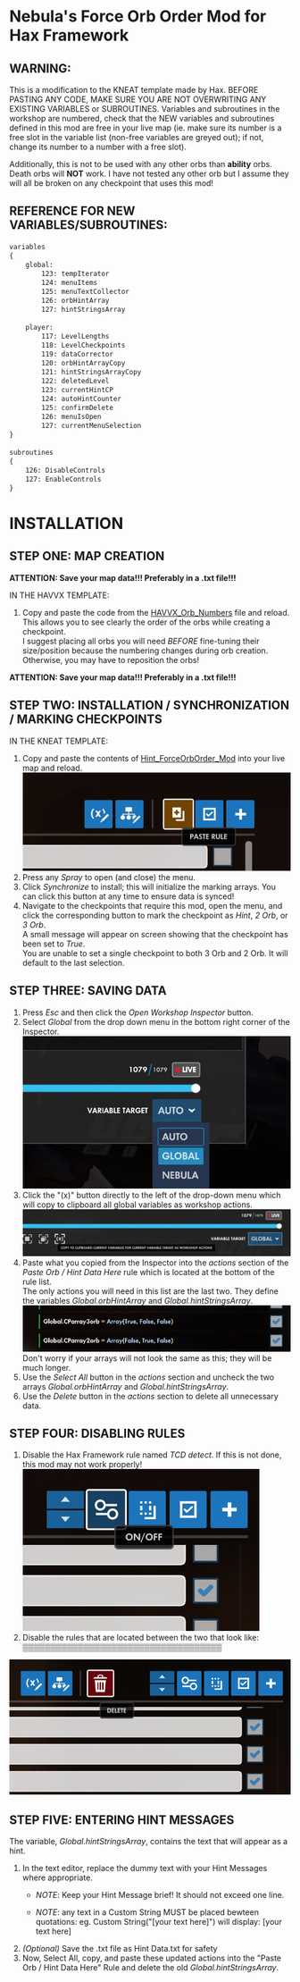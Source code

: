# Nebula's Force Orb Order Mod for Hax Framework

## **WARNING:** 
This is a modification to the KNEAT template made by Hax. BEFORE PASTING ANY CODE, MAKE SURE YOU ARE NOT OVERWRITING ANY EXISTING VARIABLES or SUBROUTINES. 
Variables and subroutines in the workshop are numbered, check that the NEW variables and subroutines defined in this mod are free in your live map (ie. make sure its number is a free slot in the variable list (non-free variables are greyed out); if not, change its number to a number with a free slot).

Additionally, this is not to be used with any other orbs than **ability** orbs. Death orbs will **NOT** work. I have not tested any other orb but I assume they will all be broken on any checkpoint that uses this mod!  

## REFERENCE FOR NEW VARIABLES/SUBROUTINES:
```
variables
{
	global:
		123: tempIterator
		124: menuItems
		125: menuTextCollector
		126: orbHintArray
		127: hintStringsArray

	player:
		117: LevelLengths
		118: LevelCheckpoints
		119: dataCorrector
		120: orbHintArrayCopy
		121: hintStringsArrayCopy
		122: deletedLevel
		123: currentHintCP
		124: autoHintCounter
		125: confirmDelete
		126: menuIsOpen
		127: currentMenuSelection
}

subroutines
{
	126: DisableControls
	127: EnableControls
}
```

# INSTALLATION

## STEP ONE: MAP CREATION

**ATTENTION: Save your map data!!! Preferably in a .txt file!!!**  

IN THE HAVVX TEMPLATE:  
1. Copy and paste the code from the [HAVVX_Orb_Numbers](HAVVX_Orb_Numbers.ow) file and reload.  
This allows you to see clearly the order of the orbs while creating a checkpoint.  
I suggest placing all orbs you will need *BEFORE* fine-tuning their size/position because the numbering changes during orb creation.  
Otherwise, you may have to reposition the orbs!  

**ATTENTION: Save your map data!!! Preferably in a .txt file!!!**  

## STEP TWO: INSTALLATION / SYNCHRONIZATION / MARKING CHECKPOINTS
IN THE KNEAT TEMPLATE:
1. Copy and paste the contents of [Hint_ForceOrbOrder_Mod](Hint_ForceOrbOrder_Mod.ow) into your live map and reload.  
![Paste Rule](images/PasteRule.jpg)
2. Press any *Spray* to open (and close) the menu.  
3. Click *Synchronize* to install; this will initialize the marking arrays. You can click this button at any time to ensure data is synced!    
4. Navigate to the checkpoints that require this mod, open the menu, and click the corresponding button to mark the checkpoint as *Hint*, *2 Orb*, or *3 Orb*.  
A small message will appear on screen showing that the checkpoint has been set to *True*.   
You are unable to set a single checkpoint to both 3 Orb and 2 Orb. It will default to the last selection.  

## STEP THREE: SAVING DATA
1. Press *Esc* and then click the *Open Workshop Inspector* button.  
2. Select *Global* from the drop down menu in the bottom right corner of the Inspector.  
![Inspector Global Drop-Down](images/InspectorGlobal.jpg)
3. Click the "(x)" button directly to the left of the drop-down menu which will copy to clipboard all global variables as workshop actions.  
![Inspector Copy](images/CopyInspector.jpg)
4. Paste what you copied from the Inspector into the *actions* section of the *Paste Orb / Hint Data Here* rule which is located at the bottom of the rule list.    
The only actions you will need in this list are the last two. They define the variables *Global.orbHintArray* and *Global.hintStringsArray*.
![Two Arrays](images/TwoArrays.jpg)  
Don't worry if your arrays will not look the same as this; they will be much longer.  
5. Use the *Select All* button in the *actions* section and uncheck the two arrays *Global.orbHintArray* and *Global.hintStringsArray*. 
6. Use the *Delete* button in the *actions* section to delete all unnecessary data.


## STEP FOUR: DISABLING RULES
1. Disable the Hax Framework rule named *TCD detect*. If this is not done, this mod may not work properly!  
![Disable Rule](images/DisableRule.jpg)
2. Disable the rules that are located between the two that look like:
▒▒▒▒▒▒▒▒▒▒▒▒▒▒▒▒▒▒▒▒▒▒▒▒▒▒▒▒▒▒▒▒▒▒▒▒   

![Delete Rules](images/DeleteRules.jpg)


## STEP FIVE: ENTERING HINT MESSAGES
The variable, *Global.hintStringsArray*, contains the text that will appear as a hint.
1. In the text editor, replace the dummy text with your Hint Messages where appropriate. 
	- *NOTE*: Keep your Hint Message brief! It should not exceed one line.  

	- *NOTE*: any text in a Custom String MUST be placed bewteen quotations: eg. Custom String("[your text here]") will display: [your text here]
2. *(Optional)* Save the .txt file as Hint Data.txt for safety 
3. Now, Select All, copy, and paste these updated actions into the "Paste Orb / Hint Data Here" Rule and delete the old *Global.hintStringsArray*.
